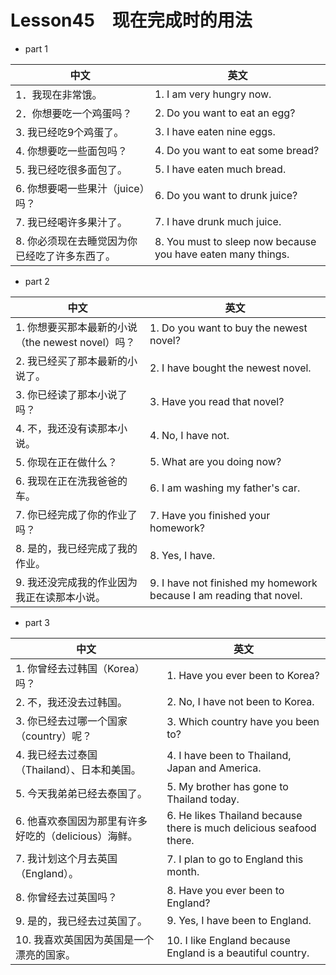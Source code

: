 
# Lesson45　现在完成时的用法 

- part 1

| 中文                                          | 英文                                                         |
| --------------------------------------------- | ------------------------------------------------------------ |
| 1．我现在非常饿。                             | 1. I am very hungry now.                                     |
| 2．你想要吃一个鸡蛋吗？                       | 2. Do you want to eat an egg?                                |
| 3. 我已经吃9个鸡蛋了。                        | 3. I have eaten nine eggs.                                   |
| 4. 你想要吃一些面包吗？                       | 4. Do you want to eat some bread?                            |
| 5. 我已经吃很多面包了。                       | 5. I have eaten much bread.                                  |
| 6. 你想要喝一些果汁（juice）吗？              | 6. Do you want to drunk juice?                               |
| 7. 我已经喝许多果汁了。                       | 7. I have drunk much juice.                                  |
| 8. 你必须现在去睡觉因为你已经吃了许多东西了。 | 8. You must to sleep now because you have eaten many things. |

- part 2

| 中文                                              | 英文                                                                |
| ------------------------------------------------- | ------------------------------------------------------------------- |
| 1. 你想要买那本最新的小说（the newest novel）吗？ | 1. Do you want to buy the newest novel?                             |
| 2. 我已经买了那本最新的小说了。                   | 2. I have bought the newest novel.                                  |
| 3. 你已经读了那本小说了吗？                       | 3. Have you read that novel?                                        |
| 4. 不，我还没有读那本小说。                       | 4. No, I have not.                                                  |
| 5. 你现在正在做什么？                             | 5. What are you doing now?                                          |
| 6. 我现在正在洗我爸爸的车。                       | 6. I am washing my father's car.                                    |
| 7. 你已经完成了你的作业了吗？                     | 7. Have you finished your homework?                                 |
| 8. 是的，我已经完成了我的作业。                   | 8. Yes, I have.                                                     |
| 9. 我还没完成我的作业因为我正在读那本小说。       | 9. I have not finished my homework because I am reading that novel. |

- part 3

| 中文                                                 | 英文                                                                |
| ---------------------------------------------------- | ------------------------------------------------------------------- |
| 1. 你曾经去过韩国（Korea）吗？                       | 1. Have you ever been to Korea?                                     |
| 2. 不，我还没去过韩国。                              | 2. No, I have not been to Korea.                                    |
| 3. 你已经去过哪一个国家（country）呢？               | 3. Which country have you been to?                                  |
| 4. 我已经去过泰国（Thailand）、日本和美国。          | 4. I have been to Thailand, Japan and America.                      |
| 5. 今天我弟弟已经去泰国了。                          | 5. My brother has gone to Thailand today.                           |
| 6. 他喜欢泰国因为那里有许多好吃的（delicious）海鲜。 | 6. He likes Thailand because there is much delicious seafood there. |
| 7. 我计划这个月去英国（England）。                   | 7. I plan to go to England this month.                              |
| 8. 你曾经去过英国吗？                                | 8. Have you ever been to England?                                   |
| 9. 是的，我已经去过英国了。                          | 9. Yes, I have been to England.                                     |
| 10. 我喜欢英国因为英国是一个漂亮的国家。             | 10. I like England because England is a beautiful country.          |